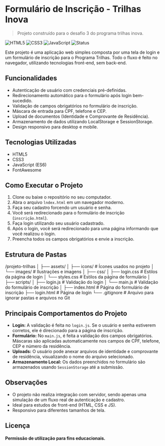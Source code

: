 # Formulário de Inscrição - Trilhas Inova
> Projeto construído para o desafio 3 do programa trilhas inova.
> 

![HTML5](https://img.shields.io/badge/HTML5-E34F26?style=flat-square&logo=html5&logoColor=white)
![CSS3](https://img.shields.io/badge/CSS3-1572B6?style=flat-square&logo=css3&logoColor=white)
![JavaScript](https://img.shields.io/badge/JavaScript-F7DF1E?style=flat-square&logo=javascript&logoColor=black)
![Status](https://img.shields.io/badge/Status-Em%20Desenvolcimento-brightgreen?style=flat-square)


Este projeto é uma aplicação web simples composta por uma tela de login e um formulário de inscrição para o Programa Trilhas. Todo o fluxo é feito no navegador, utilizando tecnologias front-end, sem back-end.

## Funcionalidades

- Autenticação de usuário com credenciais pré-definidas.
- Redirecionamento automático para o formulário após login bem-sucedido.
- Validação de campos obrigatórios no formulário de inscrição.
- Máscara de entrada para CPF, telefone e CEP.
- Upload de documentos (Identidade e Comprovante de Residência).
- Armazenamento de dados utilizando LocalStorage e SessionStorage.
- Design responsivo para desktop e mobile.

## Tecnologias Utilizadas

- HTML5
- CSS3
- JavaScript (ES6)
- FontAwesome

## Como Executar o Projeto

1. Clone ou baixe o repositório no seu computador.
2. Abra o arquivo `lndex.html` em um navegador moderno.
3. Faça seu cadastro forcendo um usuário e senha.
4. Você será redirecionado para o formulário de inscrição (`inscrição.html`).
3. Faça login utilizando seu usuário cadastrado.
4. Após o login, você será redirecionado para uma página informando que você realizou o login.
5. Preencha todos os campos obrigatórios e envie a inscrição.

## Estrutura de Pastas

/projeto-trilhas │ ├── assets/ │ ├── icons/ # Ícones usados no projeto │ └── images/ # Ilustrações e imagens │ ├── css/ │ ├── login.css # Estilos da página de login │ └── styles.css # Estilos da página de formulário │ ├── scripts/ │ ├── login.js # Validação do login │ └── main.js # Validação do formulário de inscrição │ ├── index.html # Página do formulário de inscrição ├── login.html # Página de login └── .gitignore # Arquivo para ignorar pastas e arquivos no Git


## Principais Comportamentos do Projeto

- **Login:** A validação é feita no `login.js`. Se o usuário e senha estiverem corretos, ele é direcionado para a página de inscrição.
- **Formulário:** No `main.js`, é feita a validação dos campos obrigatórios. Máscaras são aplicadas automaticamente nos campos de CPF, telefone, CEP e número da residência.
- **Uploads:** O usuário pode anexar arquivos de identidade e comprovante de residência, visualizando o nome do arquivo selecionado.
- **Armazenamento Local:** Os dados preenchidos no formulário são armazenados usando `SessionStorage` até a submissão.

## Observações

- O projeto não realiza integração com servidor, sendo apenas uma simulação de um fluxo real de autenticação e cadastro.
- Ideal para estudos de front-end (HTML, CSS e JS).
- Responsivo para diferentes tamanhos de tela.

## Licença

#### Permissão de utilização para fins educacionais.
